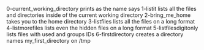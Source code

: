 0-current_working_directory prints as the name says
1-listit lists all the files and directories inside of the current working directory
2-bring_me_home takes you to the home directory
3-listfiles lists all the files on a long format
4-listmorefiles lists even the hidden files on a long format
5-listfilesdigitonly lists files with used and groups IDs
6-firstdirectory creates a directory names my_first_directory on /tmp
